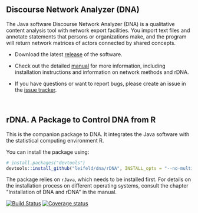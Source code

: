 ## Discourse Network Analyzer (DNA)

The Java software Discourse Network Analyzer (DNA) is a qualitative content analysis tool with network export facilities. You import text files and annotate statements that persons or organizations make, and the program will return network matrices of actors connected by shared concepts.

- Download the latest [release](https://github.com/leifeld/dna/releases) of the software.

- Check out the detailed [manual](https://github.com/leifeld/dna/releases/download/v2.0-beta.22/dna-manual.pdf) for more information, including installation instructions and information on network methods and rDNA.

- If you have questions or want to report bugs, please create an issue in the [issue tracker](https://github.com/leifeld/dna/issues).

<br />

## rDNA. A Package to Control DNA from R

This is the companion package to DNA. It integrates the Java software with the statistical computing environment R.

You can install the package using:

``` r
# install.packages("devtools")
devtools::install_github("leifeld/dna/rDNA", INSTALL_opts = "--no-multiarch")
```
The package relies on `rJava`, which needs to be installed first. For details on the installation process on different operating systems, consult the chapter "Installation of DNA and rDNA" in the manual.

[![Build Status](https://travis-ci.org/leifeld/dna.svg?branch=master)](https://travis-ci.org/leifeld/dna)
[![Coverage status](https://codecov.io/gh/JBGruber/dna/branch/master/graph/badge.svg)](https://codecov.io/github/JBGruber/dna?branch=master)

